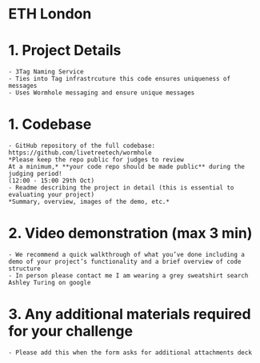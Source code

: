 # ETH London


# 1. **Project Details**
    - 3Tag Naming Service 
    - Ties into Tag infrastrcuture this code ensures uniqueness of messages
    - Uses Wormhole messaging and ensure unique messages
# 1. **Codebase**
    - GitHub repository of the full codebase: https://github.com/livetreetech/wormhole
    *Please keep the repo public for judges to review
    At a minimum,* **your code repo should be made public** during the judging period!
    (12:00 - 15:00 29th Oct)
    - Readme describing the project in detail (this is essential to evaluating your project)
    *Summary, overview, images of the demo, etc.*
# 2. **Video demonstration (max 3 min)**
    - We recommend a quick walkthrough of what you’ve done including a demo of your project’s functionality and a brief overview of code structure
    - In person please contact me I am wearing a grey sweatshirt search Ashley Turing on google
# 3. **Any additional materials required for your challenge**
    - Please add this when the form asks for additional attachments deck



